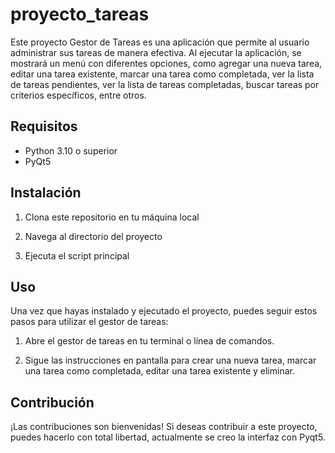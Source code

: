 # proyecto_tareas

Este proyecto Gestor de Tareas es una aplicación que permite al usuario administrar sus tareas de manera efectiva. Al ejecutar la aplicación, se mostrará un menú con diferentes opciones, como agregar una nueva tarea, editar una tarea existente, marcar una tarea como completada, ver la lista de tareas pendientes, ver la lista de tareas completadas, buscar tareas por criterios específicos, entre otros.

## Requisitos

- Python 3.10 o superior
- PyQt5

## Instalación

1. Clona este repositorio en tu máquina local

2. Navega al directorio del proyecto

3. Ejecuta el script principal

## Uso

Una vez que hayas instalado y ejecutado el proyecto, puedes seguir estos pasos para utilizar el gestor de tareas:

1. Abre el gestor de tareas en tu terminal o línea de comandos.

2. Sigue las instrucciones en pantalla para crear una nueva tarea, marcar una tarea como completada, editar una tarea existente y eliminar.

## Contribución

¡Las contribuciones son bienvenidas! Si deseas contribuir a este proyecto, puedes hacerlo con total libertad, actualmente se creo la interfaz con Pyqt5.


